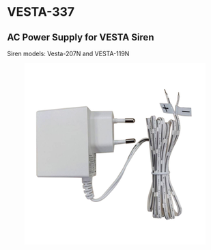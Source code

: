 # VESTA-337

## AC Power Supply for VESTA Siren

Siren models: Vesta-207N and VESTA-119N

<figure><img src=".gitbook/assets/image (1) (1) (1) (1) (1) (1) (1).png" alt=""><figcaption></figcaption></figure>
